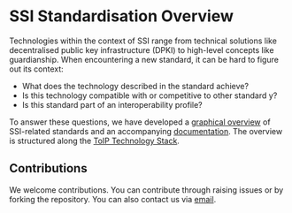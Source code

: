 #  SSI Standardisation Overview

Technologies within the context of SSI range from technical solutions like decentralised public key infrastructure (DPKI) to high-level concepts like guardianship. When encountering a new standard, it can be hard to figure out its context:
-	What does the technology described in the standard achieve?
-	Is this technology compatible with or competitive to other standard y?
-	Is this standard part of an interoperability profile?

To answer these questions, we have developed a [graphical overview](https://tno-ssi-lab.github.io/Standardisation-Overview/) of SSI-related standards and an accompanying [documentation](https://tno-ssi-lab.github.io/Standardisation-Overview/docs.html). The overview is structured along the [ToIP Technology Stack](https://trustoverip.org/toip-model/).

## Contributions
We welcome contributions. You can contribute through raising issues or by forking the repository. You can also contact us via [email](mailto:maaike.vanleuken@tno.nl).
